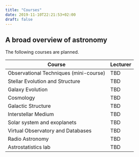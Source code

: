 ```yaml
---
title: "Courses"
date: 2019-11-10T22:21:53+02:00
draft: false
---
```


## A broad overview of astronomy

The following courses are planned.

Course | Lecturer
--- | ---
Observational Techniques (mini-course) | TBD
Stellar Evolution and Structure | TBD
Galaxy Evolution | TBD
Cosmology | TBD
Galactic Structure | TBD
Interstellar Medium | TBD
Solar system and exoplanets | TBD
Virtual Observatory and Databases | TBD
Radio Astronomy | TBD
Astrostatistics lab | TBD

